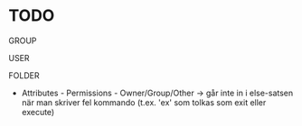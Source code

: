 # TODO
GROUP

USER

FOLDER
* Attributes - Permissions - Owner/Group/Other -> går inte in i else-satsen när man skriver fel kommando (t.ex. 'ex' som tolkas som exit eller execute)

